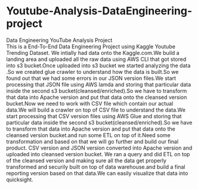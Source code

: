 # Youtube-Analysis-DataEngineering-project
Data Engineering YouTube Analysis Project  
This is a End-To-End Data Engineering Project using Kaggle Youtube Trending Dataset.
We intially had data onto the Kaggle.com.We build a landing area and uploaded all the raw data using AWS CLI that got stored into s3 bucket.Once uploaded into s3 bucket we started analyzing the data .So we created glue crawler to understand how the data is built.So we found out that we had some errors in our JSON version files.We start processing that JSON file using AWS lamda and storing that particular data inside the second s3 bucket(cleansed/enriched).So we have to transform that data into Apache version and put that data onto the cleansed version bucket.Now we need to work with CSV file which contain our actual data.We will build a crawler on top of CSV file to understand the data.We start processing that CSV version files using AWS Glue and storing that particular data inside the second s3 bucket(cleansed/enriched).So we have to transform that data into Apache version and put that data onto the cleansed version bucket.and run some ETL on top of it.Need some transformation and based on that we will go further and build our final product.
CSV version and JSON version converted into Apache version and uploaded into cleansed version bucket.
We ran a query and did ETL on top of the cleansed version and making sure all the data get properly transformed and securily built on top of data warehouse.and build a final reporting version based on that data.We can easily visualize that data into quicksight.
